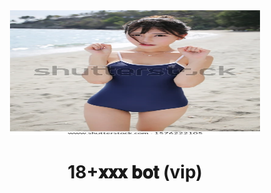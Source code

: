 <div align="center">
<img src="sexy-lady-mini-bikini-big-600w-1576222105.jpg" width="400" height="200">
  <h1>18+𝐱𝐱𝐱 𝐛𝐨𝐭 (vip)</h1>

